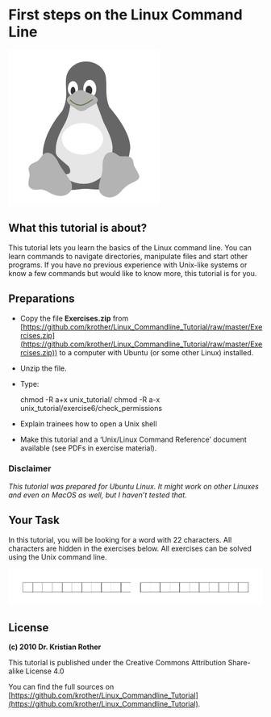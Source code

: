 
# First steps on the Linux Command Line


![Tux](tux.png)

## What this tutorial is about?

This tutorial lets you learn the basics of the Linux command line. You can learn commands to navigate directories, manipulate files and start other programs. If you have no previous experience with Unix-like systems or know a few commands but would like to know more, this tutorial is for you. 

## Preparations

* Copy the file **Exercises.zip** from [https://github.com/krother/Linux_Commandline_Tutorial/raw/master/Exercises.zip](https://github.com/krother/Linux_Commandline_Tutorial/raw/master/Exercises.zip)) to a computer with Ubuntu (or some other Linux) installed.
* Unzip the file.
* Type: 

    chmod -R a+x unix_tutorial/
    chmod -R a-x unix_tutorial/exercise6/check_permissions

* Explain trainees how to open a Unix shell
* Make this tutorial and a ‘Unix/Linux Command Reference’ document available (see PDFs in exercise material).

### Disclaimer
*This tutorial was prepared for Ubuntu Linux. It might work on other Linuxes and even on MacOS as well, but I haven’t tested that.*

## Your Task
In this tutorial, you will be looking for a word with 22 characters. All characters are hidden in the exercises below. All exercises can be solved using the Unix command line.

![solution.png](solution.png)

## License

**(c) 2010 Dr. Kristian Rother**

This tutorial is published under the Creative Commons Attribution Share-alike License 4.0

You can find the full sources on [https://github.com/krother/Linux_Commandline_Tutorial](https://github.com/krother/Linux_Commandline_Tutorial).

